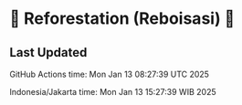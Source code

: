 
# 🌳 Reforestation (Reboisasi) 🌲

## Last Updated

GitHub Actions time: Mon Jan 13 08:27:39 UTC 2025

Indonesia/Jakarta time: Mon Jan 13 15:27:39 WIB 2025
